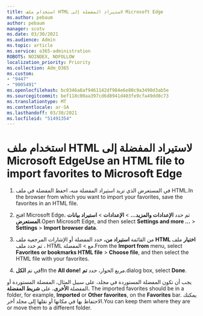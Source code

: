```yaml
---
title: استخدام ملف HTML لاستيراد المفضلة إلى Microsoft Edge
ms.author: pebaum
author: pebaum
manager: scotv
ms.date: 03/30/2021
ms.audience: Admin
ms.topic: article
ms.service: o365-administration
ROBOTS: NOINDEX, NOFOLLOW
localization_priority: Priority
ms.collection: Adm_O365
ms.custom:
- "9447"
- "9005491"
ms.openlocfilehash: bc0346a8af9461142df984e6e80c9a3490d3ab5e
ms.sourcegitcommit: bef118c00aa397cd6d8941d403fe9cfa49dd8c73
ms.translationtype: MT
ms.contentlocale: ar-SA
ms.lasthandoff: 03/30/2021
ms.locfileid: "51491354"
---
```

# <a name="use-an-html-file-to-import-favorites-to-microsoft-edge"></a><span data-ttu-id="c73f2-102">استخدام ملف HTML لاستيراد المفضلة إلى Microsoft Edge</span><span class="sxs-lookup"><span data-stu-id="c73f2-102">Use an HTML file to import favorites to Microsoft Edge</span></span>

1. <span data-ttu-id="c73f2-103">في المستعرض الذي تريد استيراد المفضلة منه، احفظ المفضلة في ملف HTML.</span><span class="sxs-lookup"><span data-stu-id="c73f2-103">In the browser from which you want to import your favorites, save the favorites in an HTML file.</span></span>

1. <span data-ttu-id="c73f2-104">افتح Microsoft Edge، ثم حدد **الإعدادات والمزيد...**  >  **الإعدادات**  >  **استيراد بيانات المستعرض**.</span><span class="sxs-lookup"><span data-stu-id="c73f2-104">Open Microsoft Edge, and then select **Settings and more ...** > **Settings** > **Import browser data**.</span></span>

1. <span data-ttu-id="c73f2-105">من القائمة **استيراد من،** حدد المفضلة أو الإشارات المرجعية ملف **HTML اختيار** ملف ، ثم حدد ملف HTML مع  >  المفضلة.</span><span class="sxs-lookup"><span data-stu-id="c73f2-105">From the **Import from** menu, select **Favorites or bookmarks HTML file** > **Choose file**, and then select the HTML file with your favorites.</span></span>

1. <span data-ttu-id="c73f2-106">في تم **الكل!**</span><span class="sxs-lookup"><span data-stu-id="c73f2-106">In the **All done!**</span></span> <span data-ttu-id="c73f2-107">مربع الحوار، حدد **تم**.</span><span class="sxs-lookup"><span data-stu-id="c73f2-107">dialog box, select **Done**.</span></span>

<span data-ttu-id="c73f2-108">يجب أن تكون المفضلة المستوردة في مجلد، على سبيل المثال، المفضلة المستوردة أو المفضلة **الأخرى**، على **شريط المفضلة.** </span><span class="sxs-lookup"><span data-stu-id="c73f2-108">The imported favorites should be in a folder, for example, **Imported** or **Other favorites**, on the **Favorites** bar.</span></span> <span data-ttu-id="c73f2-109">يمكنك الاحتفاظ بها في مكانها أو نقلها إلى مجلد آخر.</span><span class="sxs-lookup"><span data-stu-id="c73f2-109">You can keep them where they are or move them to a different folder.</span></span>
